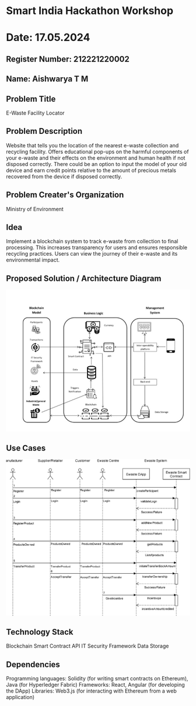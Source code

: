 # Smart India Hackathon Workshop
# Date: 17.05.2024
## Register Number: 212221220002
## Name: Aishwarya T M
## Problem Title
E-Waste Facility Locator
## Problem Description
Website that tells you the location of the nearest e-waste collection and recycling facility. Offers educational pop-ups on the harmful components of your e-waste and their effects on the environment and human health if not disposed correctly. There could be an option to input the model of your old device and earn credit points relative to the amount of precious metals recovered from the device if disposed correctly.
## Problem Creater's Organization
Ministry of Environment

## Idea
Implement a blockchain system to track e-waste from collection to final processing.
This increases transparency for users and ensures responsible recycling practices.
Users can view the journey of their e-waste and its environmental impact.

## Proposed Solution / Architecture Diagram
![alt text](<WhatsApp Image 2024-05-16 at 8.50.39 PM.jpeg>)


## Use Cases
![alt text](<WhatsApp Image 2024-05-17 at 8.10.11 AM.jpeg>)

## Technology Stack
Blockchain
Smart Contract
API
IT Security Framework
Data Storage


## Dependencies
Programming languages: Solidity (for writing smart contracts on Ethereum), Java (for Hyperledger Fabric)
Frameworks: React, Angular (for developing the DApp)
Libraries: Web3.js (for interacting with Ethereum from a web application)

